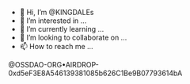 - 👋 Hi, I’m @KINGDALEs
- 👀 I’m interested in ...
- 🌱 I’m currently learning ...
- 💞️ I’m looking to collaborate on ...
- 📫 How to reach me ...

@OSSDAO-ORG•AIRDROP-0xd5eF3E8A546139381085b626C1Be9B07793614bA
<!---
KINGDALEs/KINGDALEs is a ✨ special ✨ repository because its `README.md` (this file) appears on your GitHub profile.
You can click the Preview link to take a look at your changes.
--->
